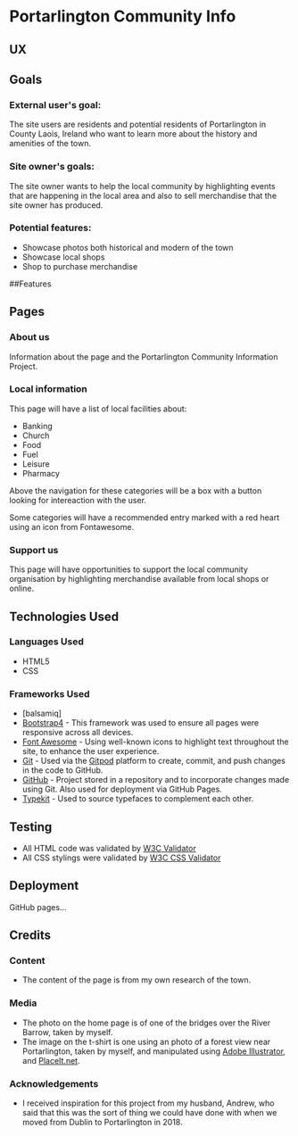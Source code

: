 # Portarlington Community Info


## UX 





## Goals
### External user's goal:

The site users are residents and potential residents of Portarlington in County Laois, Ireland who want to learn more about the history and amenities of the town. 

### Site owner's goals:
The site owner wants to help the local community by highlighting events that are happening in the local area and also to sell merchandise that the site owner has produced. 

### Potential features: 
* Showcase photos both historical and modern of the town
* Showcase local shops
* Shop to purchase merchandise 


##Features 

## Pages
### About us
Information about the page and the Portarlington Community Information Project.

### Local information
This page will have a list of local facilities about:
* Banking
* Church
* Food
* Fuel
* Leisure
* Pharmacy

Above the navigation for these categories will be a box with a button looking for intereaction with the user.  

Some categories will have a recommended entry marked with a red heart using an icon from Fontawesome. 

### Support us
This page will have opportunities to support the local community organisation by highlighting merchandise available from local shops or online.


## Technologies Used 
### Languages Used
* HTML5
* CSS

### Frameworks Used
* [balsamiq]
* [Bootstrap4](https://getbootstrap.com) - This framework was used to ensure all pages were responsive across all devices.
* [Font Awesome](https://fontawesome.com) - Using well-known icons to highlight text throughout the site, to enhance the user experience.
* [Git](https://git-scm.com/) - Used via the [Gitpod](https://gitpod.io) platform to create, commit, and push changes in the code to GitHub.
* [GitHub](https://github.com) - Project stored in a repository and to incorporate changes made using Git. Also used for deployment via GitHub Pages. 
* [Typekit](https://fonts.adobe.com/) - Used to source typefaces to complement each other. 


## Testing 
* All HTML code was validated by [W3C Validator](https://validator.w3.org/)
* All CSS stylings were validated by [W3C CSS Validator](https://jigsaw.w3.org/css-validator/)


## Deployment 
GitHub pages... 


## Credits

### Content 
* The content of the page is from my own research of the town. 

### Media
* The photo on the home page is of one of the bridges over the River Barrow, taken by myself. 
* The image on the t-shirt is one using an photo of a forest view near Portarlington, taken by myself, and manipulated using [Adobe Illustrator](https://www.adobe.com/ie/products/illustrator.html), and [PlaceIt.net](https://PlaceIt.net).

### Acknowledgements

* I received inspiration for this project from my husband, Andrew, who said that this was the sort of thing we could have done with when we moved from Dublin to Portarlington in 2018.  